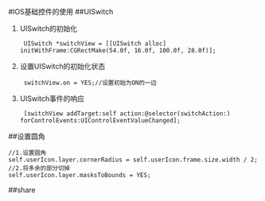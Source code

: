 #IOS基础控件的使用
##UISwitch
1. UISwitch的初始化

		UISwitch *switchView = [[UISwitch alloc] initWithFrame:CGRectMake(54.0f, 16.0f, 100.0f, 28.0f)];
2. 设置UISwitch的初始化状态

		switchView.on = YES;//设置初始为ON的一边
3. UISwitch事件的响应

		[switchView addTarget:self action:@selector(switchAction:) forControlEvents:UIControlEventValueChanged];
		
##设置圆角

	//1.设置圆角
    self.userIcon.layer.cornerRadius = self.userIcon.frame.size.width / 2;
    //2.将多余的部分切掉
    self.userIcon.layer.masksToBounds = YES;
##share